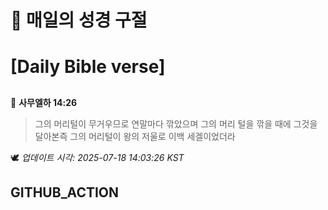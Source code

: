 # 🙏 매일의 성경 구절
# [Daily Bible verse]
##
<!-- START_BIBLE_VERSE -->
📖 **사무엘하 14:26**
> 그의 머리털이 무거우므로 연말마다 깎았으며 그의 머리 털을 깎을 때에 그것을 달아본즉 그의 머리털이 왕의 저울로 이백 세겔이었더라

🕊️ _업데이트 시각: 2025-07-18 14:03:26 KST_
  <!-- END_BIBLE_VERSE -->
## GITHUB_ACTION
